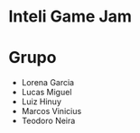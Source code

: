 # Inteli Game Jam

# Grupo

- Lorena Garcia
- Lucas Miguel
- Luiz Hinuy
- Marcos Vinicius
- Teodoro Neira
